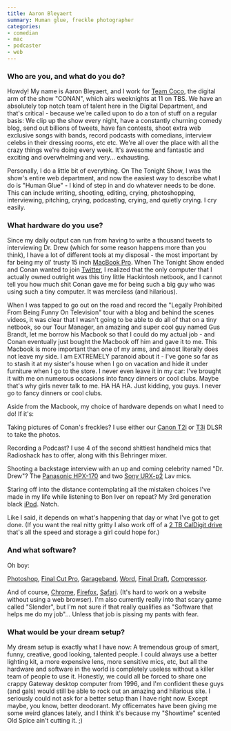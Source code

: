 ```yaml
---
title: Aaron Bleyaert
summary: Human glue, freckle photographer
categories:
- comedian
- mac
- podcaster
- web
---
```


### Who are you, and what do you do?

Howdy! My name is Aaron Bleyaert, and I work for [Team Coco](http://teamcoco.com/ "Team Coco's website."), the digital arm of the show "CONAN", which airs weeknights at 11 on TBS. We have an absolutely top notch team of talent here in the Digital Department, and that's critical - because we're called upon to do a ton of stuff on a regular basis: We clip up the show every night, have a constantly churning comedy blog, send out billions of tweets, have fan contests, shoot extra web exclusive songs with bands, record podcasts with comedians, interview celebs in their dressing rooms, etc etc. We're all over the place with all the crazy things we're doing every week. It's awesome and fantastic and exciting and overwhelming and very... exhausting.

Personally, I do a little bit of everything. On The Tonight Show, I was the show's entire web department, and now the easiest way to describe what I do is "Human Glue" - I kind of step in and do whatever needs to be done. This can include writing, shooting, editing, crying, photoshopping, interviewing, pitching, crying, podcasting, crying, and quietly crying. I cry easily.

### What hardware do you use?

Since my daily output can run from having to write a thousand tweets to interviewing Dr. Drew (which for some reason happens more than you think), I have a lot of different tools at my disposal - the most important by far being my ol' trusty 15 inch [MacBook Pro][macbook-pro]. When The Tonight Show ended and Conan wanted to join [Twitter][], I realized that the only computer that I actually owned outright was this tiny little Hackintosh netbook, and I cannot tell you how much shit Conan gave me for being such a big guy who was using such a tiny computer. It was merciless (and hilarious).

When I was tapped to go out on the road and record the "Legally Prohibited From Being Funny On Television" tour with a blog and behind the scenes videos, it was clear that I wasn't going to be able to do all of that on a tiny netbook, so our Tour Manager, an amazing and super cool guy named Gus Brandt, let me borrow his Macbook so that I could do my actual job - and Conan eventually just bought the Macbook off him and gave it to me. This Macbook is more important than one of my arms, and almost literally does not leave my side. I am EXTREMELY paranoid about it - I've gone so far as to stash it at my sister's house when I go on vacation and hide it under furniture when I go to the store. I never even leave it in my car: I've brought it with me on numerous occasions into fancy dinners or cool clubs. Maybe that's why girls never talk to me. HA HA HA. Just kidding, you guys. I never go to fancy dinners or cool clubs.

Aside from the Macbook, my choice of hardware depends on what I need to do! If it's:

Taking pictures of Conan's freckles? I use either our [Canon T2i][eos-rebel-t2i] or [T3i][eos-rebel-t3i] DLSR to take the photos.

Recording a Podcast? I use 4 of the second shittiest handheld mics that Radioshack has to offer, along with this Behringer mixer.

Shooting a backstage interview with an up and coming celebrity named "Dr. Drew"? The [Panasonic HPX-170][ag-hpx170] and two [Sony URX-p2][urx-p2] Lav mics.

Staring off into the distance contemplating all the mistaken choices I've made in my life while listening to Bon Iver on repeat? My 3rd generation black [iPod][]. Natch.

Like I said, it depends on what's happening that day or what I've got to get done. (If you want the real nitty gritty I also work off of a [2 TB CalDigit drive][t2] that's all the speed and storage a girl could hope for.)

### And what software?

Oh boy: 

[Photoshop][], [Final Cut Pro][final-cut-pro], [Garageband][], [Word][], [Final Draft][final-draft], [Compressor][].

And of course, [Chrome][], [Firefox][], [Safari][]. (It's hard to work on a website without using a web browser). I'm also currently really into that scary game called "Slender", but I'm not sure if that really qualifies as "Software that helps me do my job"... Unless that job is pissing my pants with fear.

### What would be your dream setup?

My dream setup is exactly what I have now: A tremendous group of smart, funny, creative, good looking, talented people. I could always use a better lighting kit, a more expensive lens, more sensitive mics, etc, but all the hardware and software in the world is completely useless without a killer team of people to use it. Honestly, we could all be forced to share one crappy Gateway desktop computer from 1996, and I'm confident these guys (and gals) would still be able to rock out an amazing and hilarious site. I seriously could not ask for a better setup than I have right now. Except maybe, you know, better deodorant. My officemates have been giving me some weird glances lately, and I think it's because my "Showtime" scented Old Spice ain't cutting it. ;)

[ag-hpx170]: https://www.amazon.com/Panasonic-AG-HPX170-High-Definition-Camcorder-Optical/dp/B001E96LGI "An HD handheld camcorder."
[eos-rebel-t2i]: https://en.wikipedia.org/wiki/Canon_EOS_550D "An 18 megapixel camera."
[eos-rebel-t3i]: https://en.wikipedia.org/wiki/Canon_EOS_600D "An 18 megapixel DSLR."
[ipod]: https://www.apple.com/ipod/ "A music player."
[macbook-pro]: https://www.apple.com/macbook-pro/ "A laptop."
[t2]: http://www.caldigit.com/Thunderbolt/T1T2.html#T2 "A Thunderbolt RAID."
[urx-p2]: https://pro.sony.com/bbsc/ssr/product-URXP2%2F4244/ "An portable tuner."
[chrome]: https://www.google.com/intl/en/chrome/browser/ "A WebKit-based browser, where each tab runs in its own thread."
[compressor]: https://www.apple.com/final-cut-pro/compressor/ "Video compression software for the Mac."
[final-cut-pro]: https://en.wikipedia.org/wiki/Final_Cut_Pro "A nonlinear video editor."
[final-draft]: http://store.finaldraft.com/final-draft-10.html "Popular screenwriting software."
[firefox]: https://www.mozilla.org/en-US/firefox/new/ "A cross-platform open-source web browser."
[garageband]: https://www.apple.com/mac/garageband/ "An audio recording and editing tool for the Mac."
[photoshop]: https://www.adobe.com/products/photoshop.html "A bitmap image editor."
[safari]: https://www.apple.com/safari/ "A fast web browser."
[twitter]: https://twitter.com/ "An online micro-blogging platform."
[word]: https://products.office.com/en-us/word "A document editor."
